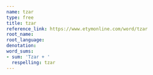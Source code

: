 ```yaml
---
name: tzar
type: free
title: tzar
reference_link: https://www.etymonline.com/word/tzar
root_name: 
root_language: 
denotation: 
word_sums:
- sum: 'Tzar + '
  respelling: tzar
---
```

